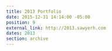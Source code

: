 ```yaml
---
title: 2013 Portfolio
date: 2015-12-31 14:14:00 -05:00
position: 9
external_link: http://2013.sawyerh.com
dates: 2013
section: archive
---
```


